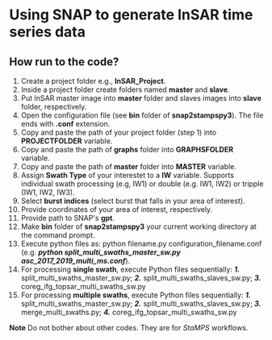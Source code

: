 # Using SNAP to generate InSAR time series data

## How run to the code?
1. Create a project folder e.g., **InSAR_Project**.
2. Inside a project folder create folders named __master__ and __slave__.
3. Put InSAR master image into __master__ folder and slaves images into __slave__ folder, respectively.
4. Open the configuration file (see **bin** folder of **snap2stampspy3**). The file ends with **.conf** extension.
5. Copy and paste the path of your project folder (step 1) into  **PROJECTFOLDER** variable.
6. Copy and paste the path of **graphs** folder into **GRAPHSFOLDER** variable.
7. Copy and paste the path of **master** folder into **MASTER** variable.
8. Assign **Swath Type** of your interestet to a **IW** variable. Supports individual swath processing (e.g, IW1) or double (e.g. IW1, IW2) or tripple (IW1, IW2, IW3).
9. Select **burst indices** (select burst that falls in your area of interest).
10. Provide coordinates of your area of interest, respectively.
11. Provide path to SNAP's **gpt**.
12. Make **bin** folder of **snap2stampspy3** your current working directory at the command prompt.
13. Execute python files as: python filename.py configuration\_filename.conf (e.g. ***python split\_multi\_swaths\_master\_sw.py  asc\_2017\_2019\_multi\_ms.conf***).
14. For processing **single swath**, execute Python files sequentially: ***1.*** split\_multi\_swaths\_master\_sw.py; ***2.*** split\_multi\_swaths\_slaves\_sw.py; ***3.*** coreg\_ifg\_topsar_multi\_swaths\_sw.py
15. For processing **multiple swaths**, execute Python files sequentially: ***1.*** split\_multi\_swaths\_master\_sw.py; ***2.*** split\_multi\_swaths\_slaves\_sw.py; ***3.*** merge\_multi\_swaths.py; ***4.*** coreg\_ifg\_topsar_multi\_swaths\_sw.py

**Note** Do not bother about other codes. They are for _StaMPS_ workflows.

